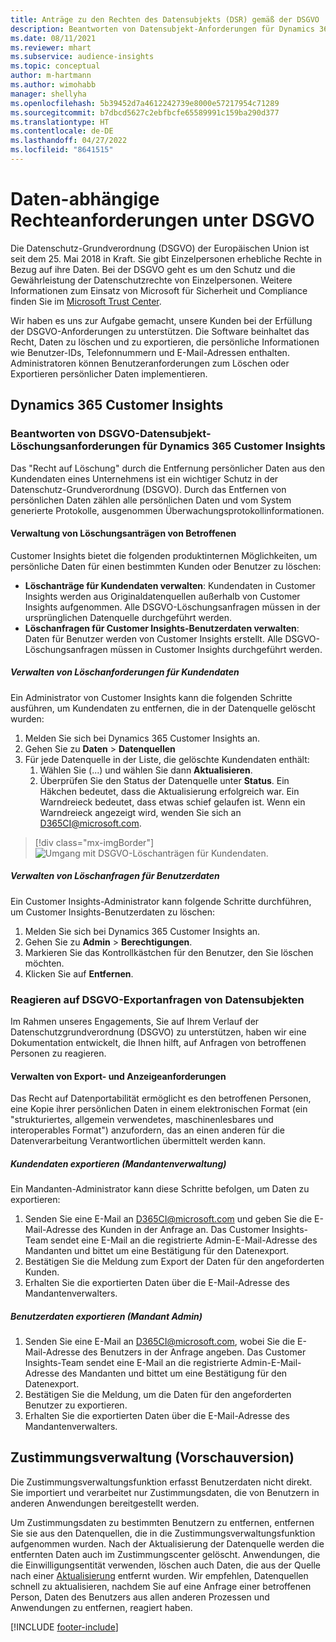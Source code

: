 ```yaml
---
title: Anträge zu den Rechten des Datensubjekts (DSR) gemäß der DSGVO | Microsoft Docs
description: Beantworten von Datensubjekt-Anforderungen für Dynamics 365 Customer Insights
ms.date: 08/11/2021
ms.reviewer: mhart
ms.subservice: audience-insights
ms.topic: conceptual
author: m-hartmann
ms.author: wimohabb
manager: shellyha
ms.openlocfilehash: 5b39452d7a4612242739e8000e57217954c71289
ms.sourcegitcommit: b7dbcd5627c2ebfbcfe65589991c159ba290d377
ms.translationtype: HT
ms.contentlocale: de-DE
ms.lasthandoff: 04/27/2022
ms.locfileid: "8641515"
---
```

# <a name="data-subject-rights-dsr-requests-under-gdpr"></a>Daten-abhängige Rechteanforderungen unter DSGVO

Die Datenschutz-Grundverordnung (DSGVO) der Europäischen Union ist seit dem 25. Mai 2018 in Kraft. Sie gibt Einzelpersonen erhebliche Rechte in Bezug auf ihre Daten. Bei der DSGVO geht es um den Schutz und die Gewährleistung der Datenschutzrechte von Einzelpersonen. Weitere Informationen zum Einsatz von Microsoft für Sicherheit und Compliance finden Sie im [Microsoft Trust Center](https://www.microsoft.com/trust-center).

Wir haben es uns zur Aufgabe gemacht, unsere Kunden bei der Erfüllung der DSGVO-Anforderungen zu unterstützen. Die Software beinhaltet das Recht, Daten zu löschen und zu exportieren, die persönliche Informationen wie Benutzer-IDs, Telefonnummern und E-Mail-Adressen enthalten. Administratoren können Benutzeranforderungen zum Löschen oder Exportieren persönlicher Daten implementieren.

## <a name="dynamics-365-customer-insights"></a>Dynamics 365 Customer Insights

### <a name="responding-to-gdpr-data-subject-delete-requests-for-dynamics-365-customer-insights"></a>Beantworten von DSGVO-Datensubjekt-Löschungsanforderungen für Dynamics 365 Customer Insights

Das "Recht auf Löschung" durch die Entfernung persönlicher Daten aus den Kundendaten eines Unternehmens ist ein wichtiger Schutz in der Datenschutz-Grundverordnung (DSGVO). Durch das Entfernen von persönlichen Daten zählen alle persönlichen Daten und vom System generierte Protokolle, ausgenommen Überwachungsprotokollinformationen.

#### <a name="manage-data-subject-delete-requests"></a>Verwaltung von Löschungsanträgen von Betroffenen

Customer Insights bietet die folgenden produktinternen Möglichkeiten, um persönliche Daten für einen bestimmten Kunden oder Benutzer zu löschen:

- **Löschanträge für Kundendaten verwalten**: Kundendaten in Customer Insights werden aus Originaldatenquellen außerhalb von Customer Insights aufgenommen. Alle DSGVO-Löschungsanfragen müssen in der ursprünglichen Datenquelle durchgeführt werden.
- **Löschanfragen für Customer Insights-Benutzerdaten verwalten**: Daten für Benutzer werden von Customer Insights erstellt. Alle DSGVO-Löschungsanfragen müssen in Customer Insights durchgeführt werden.

##### <a name="manage-requests-to-delete-customer-data"></a>Verwalten von Löschanforderungen für Kundendaten

Ein Administrator von Customer Insights kann die folgenden Schritte ausführen, um Kundendaten zu entfernen, die in der Datenquelle gelöscht wurden:

1. Melden Sie sich bei Dynamics 365 Customer Insights an.
2. Gehen Sie zu **Daten** > **Datenquellen**
3. Für jede Datenquelle in der Liste, die gelöschte Kundendaten enthält:
   1. Wählen Sie (...) und wählen Sie dann **Aktualisieren**.
   2. Überprüfen Sie den Status der Datenquelle unter **Status**. Ein Häkchen bedeutet, dass die Aktualisierung erfolgreich war. Ein Warndreieck bedeutet, dass etwas schief gelaufen ist. Wenn ein Warndreieck angezeigt wird, wenden Sie sich an D365CI@microsoft.com.

> [!div class="mx-imgBorder"]
> ![Umgang mit DSGVO-Löschanträgen für Kundendaten.](media/gdpr-data-sources.png "Behandlung von DSGVO-Löschungsanträgen für Kundendaten")

##### <a name="manage-delete-requests-for-user-data"></a>Verwalten von Löschanfragen für Benutzerdaten

Ein Customer Insights-Administrator kann folgende Schritte durchführen, um Customer Insights-Benutzerdaten zu löschen:

1. Melden Sie sich bei Dynamics 365 Customer Insights an.
2. Gehen Sie zu **Admin** > **Berechtigungen**.
3. Markieren Sie das Kontrollkästchen für den Benutzer, den Sie löschen möchten.
4. Klicken Sie auf **Entfernen**.

### <a name="responding-to-gdpr-data-subject-export-requests"></a>Reagieren auf DSGVO-Exportanfragen von Datensubjekten

Im Rahmen unseres Engagements, Sie auf Ihrem Verlauf der Datenschutzgrundverordnung (DSGVO) zu unterstützen, haben wir eine Dokumentation entwickelt, die Ihnen hilft, auf Anfragen von betroffenen Personen zu reagieren.

#### <a name="manage-export-and-view-requests"></a>Verwalten von Export- und Anzeigeanforderungen

Das Recht auf Datenportabilität ermöglicht es den betroffenen Personen, eine Kopie ihrer persönlichen Daten in einem elektronischen Format (ein "strukturiertes, allgemein verwendetes, maschinenlesbares und interoperables Format") anzufordern, das an einen anderen für die Datenverarbeitung Verantwortlichen übermittelt werden kann.

##### <a name="export-customer-data-tenant-admin"></a>Kundendaten exportieren (Mandantenverwaltung)

Ein Mandanten-Administrator kann diese Schritte befolgen, um Daten zu exportieren:

1. Senden Sie eine E-Mail an D365CI@microsoft.com und geben Sie die E-Mail-Adresse des Kunden in der Anfrage an. Das Customer Insights-Team sendet eine E-Mail an die registrierte Admin-E-Mail-Adresse des Mandanten und bittet um eine Bestätigung für den Datenexport.
2. Bestätigen Sie die Meldung zum Export der Daten für den angeforderten Kunden.
3. Erhalten Sie die exportierten Daten über die E-Mail-Adresse des Mandantenverwalters.

##### <a name="export-user-data-tenant-admin"></a>Benutzerdaten exportieren (Mandant Admin)

1. Senden Sie eine E-Mail an D365CI@microsoft.com, wobei Sie die E-Mail-Adresse des Benutzers in der Anfrage angeben. Das Customer Insights-Team sendet eine E-Mail an die registrierte Admin-E-Mail-Adresse des Mandanten und bittet um eine Bestätigung für den Datenexport.
2. Bestätigen Sie die Meldung, um die Daten für den angeforderten Benutzer zu exportieren.
3. Erhalten Sie die exportierten Daten über die E-Mail-Adresse des Mandantenverwalters.

## <a name="consent-management-preview"></a>Zustimmungsverwaltung (Vorschauversion)

Die Zustimmungsverwaltungsfunktion erfasst Benutzerdaten nicht direkt. Sie importiert und verarbeitet nur Zustimmungsdaten, die von Benutzern in anderen Anwendungen bereitgestellt werden.

Um Zustimmungsdaten zu bestimmten Benutzern zu entfernen, entfernen Sie sie aus den Datenquellen, die in die Zustimmungsverwaltungsfunktion aufgenommen wurden. Nach der Aktualisierung der Datenquelle werden die entfernten Daten auch im Zustimmungscenter gelöscht. Anwendungen, die die Einwilligungsentität verwenden, löschen auch Daten, die aus der Quelle nach einer [Aktualisierung](system.md#refresh-processes) entfernt wurden. Wir empfehlen, Datenquellen schnell zu aktualisieren, nachdem Sie auf eine Anfrage einer betroffenen Person, Daten des Benutzers aus allen anderen Prozessen und Anwendungen zu entfernen, reagiert haben.

[!INCLUDE [footer-include](includes/footer-banner.md)]
